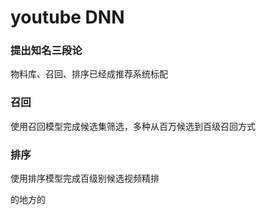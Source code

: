 #  youtube DNN
### 提出知名三段论
物料库、召回、排序已经成推荐系统标配

### 召回
使用召回模型完成候选集筛选，多种从百万候选到百级召回方式

### 排序
使用排序模型完成百级别候选视频精排  

的地方的